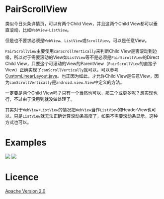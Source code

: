 PairScrollView
==============

类似今日头条详情页，可以有两个Child View，并且这两个Child View都可以垂直滚动，比如`WebView+ListView`。

但是也不要求必须是`WebView`、`ListView`或`ScrollView`，可以是任意View。

`PairScrollView`主要使用`canScrollVertically`来判断Child View是否滚动到边缘，所以对于需要滚动的View如`ListView`等不是必须是`PairScrollView`的Direct Child View，只要这个可滚动的View的ParentView（`PairScrollView`的直接子View）正确实现了`canScrollVertically`就可以，可以参考[CustomLinearLayout.java][1]。也正因为如此，才允许Child View是任意View，因为`canScrollVertically`是`android.view.View`中定义的方法。

一定要是两个Child View吗？只有一个当然也可以，那三个或更多呢？想实现也行，不过由于没用到就没做处理了。

其实对于`WebView+ListView`的情况把`WebView`当作`ListView`的HeaderView也可以，只是`ListView`就无法正确计算滚动条高度了，如果不需要滚动条显示，这种方式也可以。

Examples
========

![][2]
![][3]

Licence
=======

[Apache Version 2.0][2]



 [1]:https://github.com/angeldevil/PairScrollView/blob/master/src/me/angeldevil/pairscrollview/CustomLinearLayout.java
 [2]:https://github.com/angeldevil/PairScrollView/art/img1.png
 [3]:https://github.com/angeldevil/PairScrollView/art/img2.png
 [4]:http://www.apache.org/licenses/LICENSE-2.0.html